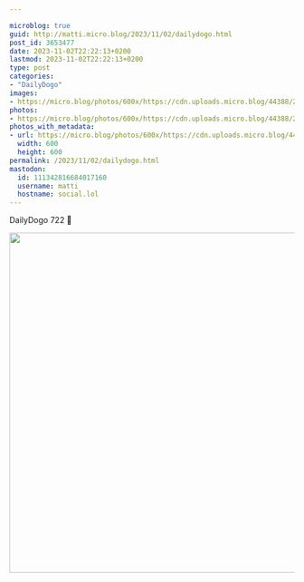 ```yaml
---

microblog: true
guid: http://matti.micro.blog/2023/11/02/dailydogo.html
post_id: 3653477
date: 2023-11-02T22:22:13+0200
lastmod: 2023-11-02T22:22:13+0200
type: post
categories:
- "DailyDogo"
images:
- https://micro.blog/photos/600x/https://cdn.uploads.micro.blog/44388/2023/777faf913f394fe9a2efff209aab8824.jpg
photos:
- https://micro.blog/photos/600x/https://cdn.uploads.micro.blog/44388/2023/777faf913f394fe9a2efff209aab8824.jpg
photos_with_metadata:
- url: https://micro.blog/photos/600x/https://cdn.uploads.micro.blog/44388/2023/777faf913f394fe9a2efff209aab8824.jpg
  width: 600
  height: 600
permalink: /2023/11/02/dailydogo.html
mastodon:
  id: 111342816684017160
  username: matti
  hostname: social.lol
---
```

DailyDogo 722 🐶

<img src="/media/uploads/2023/777faf913f394fe9a2efff209aab8824.jpg" width="600" height="600" alt="" />
